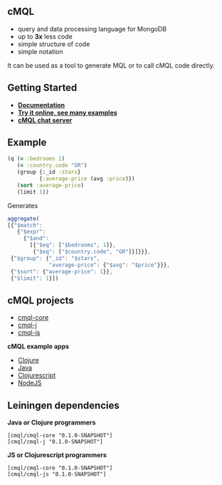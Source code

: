 ## cMQL

- query and data processing language for MongoDB
- up to **3x** less code
- simple structure of code
- simple notation

It can be used as a tool to generate MQL or to call cMQL code directly.

## Getting Started

- [**Documentation**](http://cmql.org/)
- [**Try it online, see many examples**](http://cmql.org/play)
- [**cMQL chat server**](https://discord.gg/zWDzp4B7Bf)

## Example

```clojure
(q (= :bedrooms 1)
   (= :country.code "GR")
   (group {:_id :stars}
          {:average-price (avg :price)})
   (sort :average-price)
   (limit 1))
```

Generates

```js
aggregate(
[{"$match":
   {"$expr":
     {"$and":
       [{"$eq": ["$bedrooms", 1]},
        {"$eq": ["$country.code", "GR"]}]}}},
 {"$group": {"_id": "$stars",
             "average-price": {"$avg": "$price"}}},
 {"$sort": {"average-price": 1}},
 {"$limit": 1}])
```

## cMQL projects

- [cmql-core](https://github.com/tkaryadis/cmql-core)
- [cmql-j](https://github.com/tkaryadis/cmql-j)
- [cmql-js](https://github.com/tkaryadis/cmql-js)


**cMQL example apps**

- [Clojure](https://github.com/tkaryadis/cmql-app-clj)
- [Java](https://github.com/tkaryadis/cmql-app-j)
- [Clojurescript](https://github.com/tkaryadis/cmql-app-cljs)
- [NodeJS](https://github.com/tkaryadis/cmql-app-js)

## Leiningen dependencies

**Java or Clojure programmers**

```
[cmql/cmql-core "0.1.0-SNAPSHOT"]
[cmql/cmql-j "0.1.0-SNAPSHOT"]
```

**JS or Clojurescript programmers**

```
[cmql/cmql-core "0.1.0-SNAPSHOT"]
[cmql/cmql-js "0.1.0-SNAPSHOT"]
```


